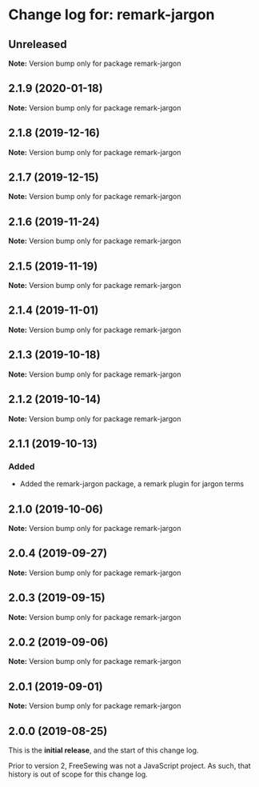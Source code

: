 # Change log for: remark-jargon


## Unreleased

**Note:** Version bump only for package remark-jargon


## 2.1.9 (2020-01-18)

**Note:** Version bump only for package remark-jargon


## 2.1.8 (2019-12-16)

**Note:** Version bump only for package remark-jargon


## 2.1.7 (2019-12-15)

**Note:** Version bump only for package remark-jargon


## 2.1.6 (2019-11-24)

**Note:** Version bump only for package remark-jargon


## 2.1.5 (2019-11-19)

**Note:** Version bump only for package remark-jargon


## 2.1.4 (2019-11-01)

**Note:** Version bump only for package remark-jargon


## 2.1.3 (2019-10-18)

**Note:** Version bump only for package remark-jargon


## 2.1.2 (2019-10-14)

**Note:** Version bump only for package remark-jargon


## 2.1.1 (2019-10-13)

### Added

 - Added the remark-jargon package, a remark plugin for jargon terms
## 2.1.0 (2019-10-06)

**Note:** Version bump only for package remark-jargon


## 2.0.4 (2019-09-27)

**Note:** Version bump only for package remark-jargon


## 2.0.3 (2019-09-15)

**Note:** Version bump only for package remark-jargon


## 2.0.2 (2019-09-06)

**Note:** Version bump only for package remark-jargon


## 2.0.1 (2019-09-01)

**Note:** Version bump only for package remark-jargon




## 2.0.0 (2019-08-25)

This is the **initial release**, and the start of this change log.

Prior to version 2, FreeSewing was not a JavaScript project.
As such, that history is out of scope for this change log.
